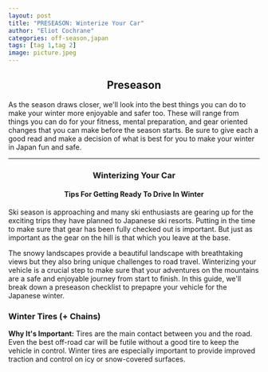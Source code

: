 ```yaml
---
layout: post
title: "PRESEASON: Winterize Your Car"
author: "Eliot Cochrane"
categories: off-season,japan
tags: [tag 1,tag 2]
image: picture.jpeg
---
```


## <center>Preseason</center>

As the season draws closer, we'll look into the best things you can do to make your winter more enjoyable and safer too. These will range from things you can do for your fitness, mental preparation, and gear oriented changes that you can make before the season starts. Be sure to give each a good read and make a decision of what is best for you to make your winter in Japan fun and safe.

***

### <center>Winterizing Your Car</center>
#### <center>Tips For Getting Ready To Drive In Winter</center>

Ski season is approaching and many ski enthusiasts are gearing up for the exciting trips they have planned to Japanese ski resorts. Putting in the time to make sure that gear has been fully checked out is important. But just as important as the gear on the hill is that which you leave at the base.

The snowy landscapes provide a beautiful landscape with breathtaking views but they also bring unique challenges to road travel. Winterizing your vehicle is a crucial step to make sure that your adventures on the mountains are a safe and enjoyable journey from start to finish. In this guide, we'll break down a preseason checklist to prepapre your vehicle for the Japanese winter.

### Winter Tires (+ Chains)

**Why It's Important:** Tires are the main contact between you and the road. Even the best off-road car will be futile without a good tire to keep the vehicle in control. Winter tires are especially important to provide improved traction and control on icy or snow-covered surfaces.